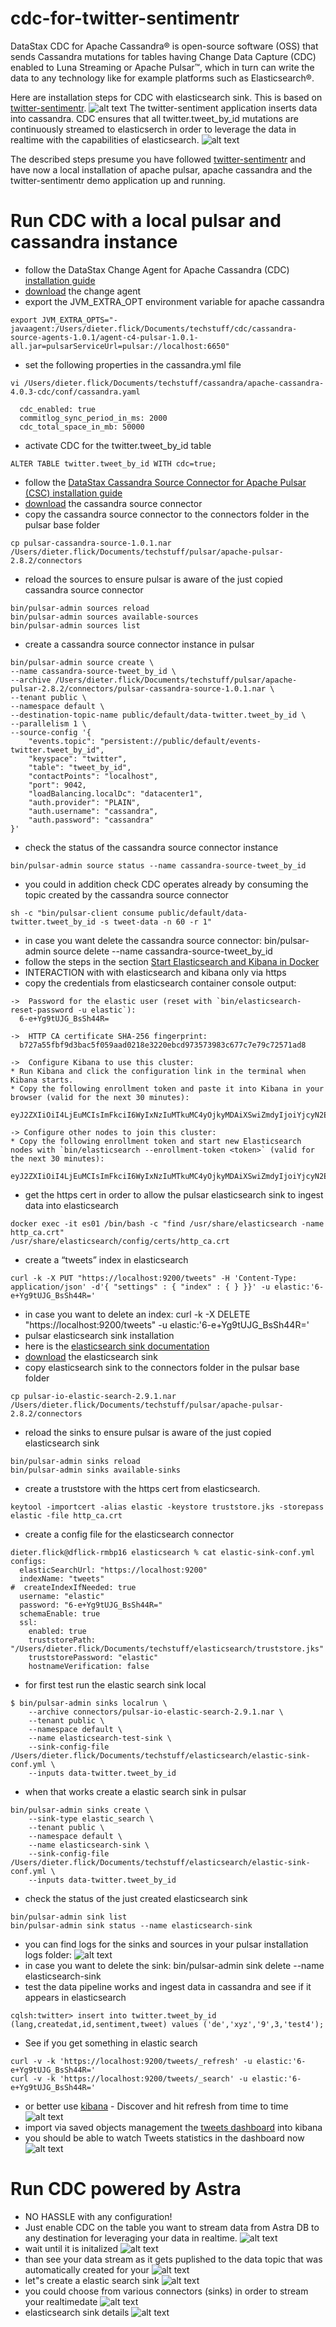 # cdc-for-twitter-sentimentr

DataStax CDC for Apache Cassandra® is open-source software (OSS) that sends Cassandra mutations for tables having Change Data Capture (CDC) enabled to Luna Streaming or Apache Pulsar™, which in turn can write the data to any technology like for example platforms such as Elasticsearch®.

Here are installation steps for CDC with elasticsearch sink. This is based on [twitter-sentimentr](https://github.com/difli/twitter-sentimentr).
![alt text](/images/sentimentr.png)
The twitter-sentiment application inserts data into cassandra. CDC ensures that all twitter.tweet_by_id mutations are continuously streamed to elasticserch in order to leverage the data in realtime with the capabilities of elasticsearch.
![alt text](/images/elasticsearch.png)

The described steps presume you have followed [twitter-sentimentr](https://github.com/difli/twitter-sentimentr) and have now a local installation of apache pulsar, apache cassandra and the twitter-sentimentr demo application up and running.

# Run CDC with a local pulsar and cassandra instance
- follow the DataStax Change Agent for Apache Cassandra (CDC) [installation guide](https://docs.datastax.com/en/cdc-for-cassandra/cdc-apache-cassandra/1.0.2/index.html)
- [download](https://downloads.datastax.com/#cassandra-change-agent) the change agent
- export the JVM_EXTRA_OPT environment variable for apache cassandra
```
export JVM_EXTRA_OPTS="-javaagent:/Users/dieter.flick/Documents/techstuff/cdc/cassandra-source-agents-1.0.1/agent-c4-pulsar-1.0.1-all.jar=pulsarServiceUrl=pulsar://localhost:6650"
```
- set the following properties in the cassandra.yml file
```
vi /Users/dieter.flick/Documents/techstuff/cassandra/apache-cassandra-4.0.3-cdc/conf/cassandra.yaml
```
```
  cdc_enabled: true
  commitlog_sync_period_in_ms: 2000
  cdc_total_space_in_mb: 50000
```
- activate CDC for the twitter.tweet_by_id table
```
ALTER TABLE twitter.tweet_by_id WITH cdc=true;
```
- follow the [DataStax Cassandra Source Connector for Apache Pulsar (CSC)  installation guide](https://docs.datastax.com/en/cdc-for-cassandra/cdc-apache-cassandra/1.0.2/install.html#_download_csc_for_pulsar)
- [download](https://downloads.datastax.com/#cassandra-source-connector) the cassandra source connector
- copy the cassandra source connector to the connectors folder in the pulsar base folder
```
cp pulsar-cassandra-source-1.0.1.nar /Users/dieter.flick/Documents/techstuff/pulsar/apache-pulsar-2.8.2/connectors
```
- reload the sources to ensure pulsar is aware of the just copied cassandra source connector
```
bin/pulsar-admin sources reload
bin/pulsar-admin sources available-sources
bin/pulsar-admin sources list
```
- create a cassandra source connector instance in pulsar

```
bin/pulsar-admin source create \
--name cassandra-source-tweet_by_id \
--archive /Users/dieter.flick/Documents/techstuff/pulsar/apache-pulsar-2.8.2/connectors/pulsar-cassandra-source-1.0.1.nar \
--tenant public \
--namespace default \
--destination-topic-name public/default/data-twitter.tweet_by_id \
--parallelism 1 \
--source-config '{
    "events.topic": "persistent://public/default/events-twitter.tweet_by_id",
    "keyspace": "twitter",
    "table": "tweet_by_id",
    "contactPoints": "localhost",
    "port": 9042,
    "loadBalancing.localDc": "datacenter1",
    "auth.provider": "PLAIN",
    "auth.username": "cassandra",
    "auth.password": "cassandra"
}'
```
- check the status of the cassandra source connector instance
```
bin/pulsar-admin source status --name cassandra-source-tweet_by_id
```
- you could in addition check CDC operates already by consuming the topic created by the cassandra source connector
```
sh -c "bin/pulsar-client consume public/default/data-twitter.tweet_by_id -s tweet-data -n 60 -r 1"
```
- in case you want delete the cassandra source connector: bin/pulsar-admin source delete --name cassandra-source-tweet_by_id
- follow the steps in the section [Start Elasticsearch and Kibana in Docker](https://www.elastic.co/guide/en/elastic-stack-get-started/current/get-started-stack-docker.html#run-docker-secure)
- INTERACTION with with elasticsearch and kibana only via https
- copy the credentials from elasticsearch container console output:

```
->  Password for the elastic user (reset with `bin/elasticsearch-reset-password -u elastic`):
  6-e+Yg9tUJG_BsSh44R=

->  HTTP CA certificate SHA-256 fingerprint:
  b727a55fbf9d3bac5f059aad0218e3220ebcd973573983c677c7e79c72571ad8

->  Configure Kibana to use this cluster:
* Run Kibana and click the configuration link in the terminal when Kibana starts.
* Copy the following enrollment token and paste it into Kibana in your browser (valid for the next 30 minutes):
  eyJ2ZXIiOiI4LjEuMCIsImFkciI6WyIxNzIuMTkuMC4yOjkyMDAiXSwiZmdyIjoiYjcyN2E1NWZiZjlkM2JhYzVmMDU5YWFkMDIxOGUzMjIwZWJjZDk3MzU3Mzk4M2M2NzdjN2U3OWM3MjU3MWFkOCIsImtleSI6IjVLNndjbjhCdjNYVlp2SW53eWZSOnRmampwSVd5VEhHZXBsc2pybEZWancifQ==

-> Configure other nodes to join this cluster:
* Copy the following enrollment token and start new Elasticsearch nodes with `bin/elasticsearch --enrollment-token <token>` (valid for the next 30 minutes):
  eyJ2ZXIiOiI4LjEuMCIsImFkciI6WyIxNzIuMTkuMC4yOjkyMDAiXSwiZmdyIjoiYjcyN2E1NWZiZjlkM2JhYzVmMDU5YWFkMDIxOGUzMjIwZWJjZDk3MzU3Mzk4M2M2NzdjN2U3OWM3MjU3MWFkOCIsImtleSI6IjVhNndjbjhCdjNYVlp2SW53eWZSOk12UmJsQmZJU3NPdUV3Vlk1RkdTRGcifQ==
```
- get the https cert in order to allow the pulsar elasticsearch sink to ingest data into elasticsearch
```
docker exec -it es01 /bin/bash -c "find /usr/share/elasticsearch -name http_ca.crt"
/usr/share/elasticsearch/config/certs/http_ca.crt
```
- create a “tweets” index in elasticsearch
```
curl -k -X PUT "https://localhost:9200/tweets" -H 'Content-Type: application/json' -d'{ "settings" : { "index" : { } }}' -u elastic:'6-e+Yg9tUJG_BsSh44R='
```
- in case you want to delete an index: curl -k -X DELETE "https://localhost:9200/tweets" -u elastic:'6-e+Yg9tUJG_BsSh44R='
- pulsar elasticsearch sink installation
- here is the [elasticsearch sink documentation](https://pulsar.apache.org/docs/en/io-elasticsearch-sink/)
- [download](https://www.apache.org/dyn/mirrors/mirrors.cgi?action=download&filename=pulsar/pulsar-2.9.1/connectors/pulsar-io-elastic-search-2.9.1.nar) the elasticsearch sink
- copy elasticsearch sink to the connectors folder in the pulsar base folder
```
cp pulsar-io-elastic-search-2.9.1.nar
/Users/dieter.flick/Documents/techstuff/pulsar/apache-pulsar-2.8.2/connectors
```
- reload the sinks to ensure pulsar is aware of the just copied elasticsearch sink
```
bin/pulsar-admin sinks reload
bin/pulsar-admin sinks available-sinks
```
- create a truststore with the https cert from elasticsearch.
```
keytool -importcert -alias elastic -keystore truststore.jks -storepass elastic -file http_ca.crt
```
- create a config file for the elasticsearch connector
```
dieter.flick@dflick-rmbp16 elasticsearch % cat elastic-sink-conf.yml
configs:
  elasticSearchUrl: "https://localhost:9200"
  indexName: "tweets"
#  createIndexIfNeeded: true
  username: "elastic"
  password: "6-e+Yg9tUJG_BsSh44R="
  schemaEnable: true
  ssl:
    enabled: true
    truststorePath: "/Users/dieter.flick/Documents/techstuff/elasticsearch/truststore.jks"
    truststorePassword: "elastic"
    hostnameVerification: false
```
- for first test run the elastic search sink local
```
$ bin/pulsar-admin sinks localrun \
    --archive connectors/pulsar-io-elastic-search-2.9.1.nar \
    --tenant public \
    --namespace default \
    --name elasticsearch-test-sink \
    --sink-config-file /Users/dieter.flick/Documents/techstuff/elasticsearch/elastic-sink-conf.yml \
    --inputs data-twitter.tweet_by_id
```
- when that works create a elastic search sink in pulsar
```
bin/pulsar-admin sinks create \
    --sink-type elastic_search \
    --tenant public \
    --namespace default \
    --name elasticsearch-sink \
    --sink-config-file /Users/dieter.flick/Documents/techstuff/elasticsearch/elastic-sink-conf.yml \
    --inputs data-twitter.tweet_by_id
```
- check the status of the just created elasticsearch sink
```
bin/pulsar-admin sink list
bin/pulsar-admin sink status --name elasticsearch-sink
```
- you can find logs for the sinks and sources in your pulsar installation logs folder:
![alt text](/images/logs.png)
- in case you want to delete the sink: bin/pulsar-admin sink delete --name elasticsearch-sink
- test the data pipeline works and ingest data in cassandra and see if it appears in elasticsearch
```
cqlsh:twitter> insert into twitter.tweet_by_id (lang,createdat,id,sentiment,tweet) values ('de','xyz','9',3,'test4');
```
- See if you get something in elastic search
```
curl -v -k 'https://localhost:9200/tweets/_refresh' -u elastic:'6-e+Yg9tUJG_BsSh44R='
curl -v -k 'https://localhost:9200/tweets/_search' -u elastic:'6-e+Yg9tUJG_BsSh44R='
```
- or better use [kibana](http://localhost:5601/) - Discover and hit refresh from time to time
![alt text](/images/discover.png)
- import via saved objects management the [tweets dashboard](dashboard) into kibana   
- you should be able to watch Tweets statistics in the dashboard now
![alt text](/images/elasticsearch.png)
# Run CDC powered by Astra
- NO HASSLE with any configuration!
- Just enable CDC on the table you want to stream data from Astra DB to any destination for leveraging your data in realtime.
![alt text](/images/cdc-enable.png)
- wait until it is initalized
![alt text](/images/cdc-initializing.png)
 - than see your data stream as it gets puplished to the data topic that was automatically created for your
 ![alt text](/images/cdc-data-topic.png)
 - let"s create a elastic search sink
 ![alt text](/images/cdc-elastic-1.png)
 - you could choose from various connectors (sinks) in order to stream your realtimedate
 ![alt text](/images/cdc-connectors.png)
 - elasticsearch sink details
 ![alt text](/images/cdc-elastic-2.png)
